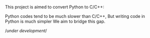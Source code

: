 This project is aimed to convert Python to C/C++:

Python codes tend to be much slower than C/C++, But writing code in Python is much simpler
We aim to bridge this gap.

/*under development*/
